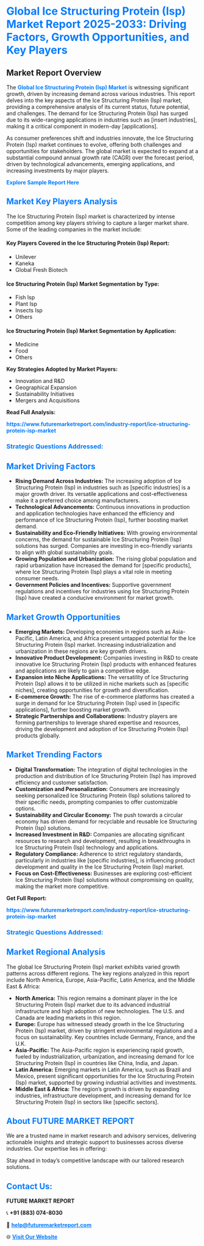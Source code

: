 <h1 style="color: #007BFF;">Global Ice Structuring Protein (Isp) Market Report 2025-2033: Driving Factors, Growth Opportunities, and Key Players</h1>

<section id="overview">
<h2>Market Report Overview</h2>
<p>The <a href="https://www.futuremarketreport.com/industry-report/ice-structuring-protein-isp-market" style="color: #007BFF; text-decoration: none;"><strong>Global Ice Structuring Protein (Isp) Market</strong></a> is witnessing significant growth, driven by increasing demand across various industries. This report delves into the key aspects of the Ice Structuring Protein (Isp) market, providing a comprehensive analysis of its current status, future potential, and challenges. The demand for Ice Structuring Protein (Isp) has surged due to its wide-ranging applications in industries such as [insert industries], making it a critical component in modern-day [applications].</p>
<p>As consumer preferences shift and industries innovate, the Ice Structuring Protein (Isp) market continues to evolve, offering both challenges and opportunities for stakeholders. The global market is expected to expand at a substantial compound annual growth rate (CAGR) over the forecast period, driven by technological advancements, emerging applications, and increasing investments by major players.</p>
</section>

<section id="overview">
<p><a href="https://www.futuremarketreport.com/request-sample/reportId=30333" style="color: #007BFF; text-decoration: none;"><strong>Explore Sample Report Here</strong></a></p>
</section>

<section id="key-players">
<h2 style="color: #007BFF;">Market Key Players Analysis</h2>
<p>The Ice Structuring Protein (Isp) market is characterized by intense competition among key players striving to capture a larger market share. Some of the leading companies in the market include:</p>
<h4>Key Players Covered in the Ice Structuring Protein (Isp) Report:</h4>
<ul><li>Unilever</li><li>Kaneka</li><li>Global Fresh Biotech</li></ul>
<h4>Ice Structuring Protein (Isp) Market Segmentation by Type:</h4>
<ul><li>Fish Isp</li><li>Plant Isp</li><li>Insects Isp</li><li>Others</li></ul>

<h4>Ice Structuring Protein (Isp) Market Segmentation by Application:</h4>
<ul><li>Medicine</li><li>Food</li><li>Others</li></ul>
<p><strong>Key Strategies Adopted by Market Players:</strong></p>
<ul>
<li>Innovation and R&D</li>
<li>Geographical Expansion</li>
<li>Sustainability Initiatives</li>
<li>Mergers and Acquisitions</li>
</ul>
</section>

<section>
<p><strong>Read Full Analysis: </strong></p><a href="https://www.futuremarketreport.com/industry-report/ice-structuring-protein-isp-market" style="color: #007BFF; text-decoration: none;"><strong>https://www.futuremarketreport.com/industry-report/ice-structuring-protein-isp-market</strong></a>
<h3 style="color: #007BFF;">Strategic Questions Addressed:</h3>
</section>

<section id="driving-factors">
<h2 style="color: #007BFF;">Market Driving Factors</h2>
<ul>
<li><strong>Rising Demand Across Industries:</strong> The increasing adoption of Ice Structuring Protein (Isp) in industries such as [specific industries] is a major growth driver. Its versatile applications and cost-effectiveness make it a preferred choice among manufacturers.</li>
<li><strong>Technological Advancements:</strong> Continuous innovations in production and application technologies have enhanced the efficiency and performance of Ice Structuring Protein (Isp), further boosting market demand.</li>
<li><strong>Sustainability and Eco-Friendly Initiatives:</strong> With growing environmental concerns, the demand for sustainable Ice Structuring Protein (Isp) solutions has surged. Companies are investing in eco-friendly variants to align with global sustainability goals.</li>
<li><strong>Growing Population and Urbanization:</strong> The rising global population and rapid urbanization have increased the demand for [specific products], where Ice Structuring Protein (Isp) plays a vital role in meeting consumer needs.</li>
<li><strong>Government Policies and Incentives:</strong> Supportive government regulations and incentives for industries using Ice Structuring Protein (Isp) have created a conducive environment for market growth.</li>
</ul>
</section>

<section id="growth-opportunities">
<h2 style="color: #007BFF;">Market Growth Opportunities</h2>
<ul>
<li><strong>Emerging Markets:</strong> Developing economies in regions such as Asia-Pacific, Latin America, and Africa present untapped potential for the Ice Structuring Protein (Isp) market. Increasing industrialization and urbanization in these regions are key growth drivers.</li>
<li><strong>Innovative Product Development:</strong> Companies investing in R&D to create innovative Ice Structuring Protein (Isp) products with enhanced features and applications are likely to gain a competitive edge.</li>
<li><strong>Expansion into Niche Applications:</strong> The versatility of Ice Structuring Protein (Isp) allows it to be utilized in niche markets such as [specific niches], creating opportunities for growth and diversification.</li>
<li><strong>E-commerce Growth:</strong> The rise of e-commerce platforms has created a surge in demand for Ice Structuring Protein (Isp) used in [specific applications], further boosting market growth.</li>
<li><strong>Strategic Partnerships and Collaborations:</strong> Industry players are forming partnerships to leverage shared expertise and resources, driving the development and adoption of Ice Structuring Protein (Isp) products globally.</li>
</ul>
</section>

<section id="trending-factors">
<h2 style="color: #007BFF;">Market Trending Factors</h2>
<ul>
<li><strong>Digital Transformation:</strong> The integration of digital technologies in the production and distribution of Ice Structuring Protein (Isp) has improved efficiency and customer satisfaction.</li>
<li><strong>Customization and Personalization:</strong> Consumers are increasingly seeking personalized Ice Structuring Protein (Isp) solutions tailored to their specific needs, prompting companies to offer customizable options.</li>
<li><strong>Sustainability and Circular Economy:</strong> The push towards a circular economy has driven demand for recyclable and reusable Ice Structuring Protein (Isp) solutions.</li>
<li><strong>Increased Investment in R&D:</strong> Companies are allocating significant resources to research and development, resulting in breakthroughs in Ice Structuring Protein (Isp) technology and applications.</li>
<li><strong>Regulatory Compliance:</strong> Adherence to strict regulatory standards, particularly in industries like [specific industries], is influencing product development and quality in the Ice Structuring Protein (Isp) market.</li>
<li><strong>Focus on Cost-Effectiveness:</strong> Businesses are exploring cost-efficient Ice Structuring Protein (Isp) solutions without compromising on quality, making the market more competitive.</li>
</ul>
</section>

<section>
<p><strong>Get Full Report: </strong></p><a href="https://www.futuremarketreport.com/industry-report/ice-structuring-protein-isp-market" style="color: #007BFF; text-decoration: none;"><strong>https://www.futuremarketreport.com/industry-report/ice-structuring-protein-isp-market</strong></a>
<h3 style="color: #007BFF;">Strategic Questions Addressed:</h3>
</section>


<section id="regional-analysis">
<h2 style="color: #007BFF;">Market Regional Analysis</h2>
<p>The global Ice Structuring Protein (Isp) market exhibits varied growth patterns across different regions. The key regions analyzed in this report include North America, Europe, Asia-Pacific, Latin America, and the Middle East & Africa:</p>
<ul>
<li><strong>North America:</strong> This region remains a dominant player in the Ice Structuring Protein (Isp) market due to its advanced industrial infrastructure and high adoption of new technologies. The U.S. and Canada are leading markets in this region.</li>
<li><strong>Europe:</strong> Europe has witnessed steady growth in the Ice Structuring Protein (Isp) market, driven by stringent environmental regulations and a focus on sustainability. Key countries include Germany, France, and the U.K.</li>
<li><strong>Asia-Pacific:</strong> The Asia-Pacific region is experiencing rapid growth, fueled by industrialization, urbanization, and increasing demand for Ice Structuring Protein (Isp) in countries like China, India, and Japan.</li>
<li><strong>Latin America:</strong> Emerging markets in Latin America, such as Brazil and Mexico, present significant opportunities for the Ice Structuring Protein (Isp) market, supported by growing industrial activities and investments.</li>
<li><strong>Middle East & Africa:</strong> The region’s growth is driven by expanding industries, infrastructure development, and increasing demand for Ice Structuring Protein (Isp) in sectors like [specific sectors].</li>
</ul>
</section>

<footer>
<h2 style="color: #007BFF;">About FUTURE MARKET REPORT</h2>
<p>We are a trusted name in market research and advisory services, delivering actionable insights and strategic support to businesses across diverse industries. Our expertise lies in offering:</p>

<p>Stay ahead in today’s competitive landscape with our tailored research solutions.</p>

<h2 style="color: #007BFF;">Contact Us:</h2>
<p><strong>FUTURE MARKET REPORT</strong></p>
<p>📞 <strong>+91 (883) 074-8030</strong></p>
<p>📧 <strong><a href="mailto:help@futuremarketreport.com" style="color: #007BFF;">help@futuremarketreport.com</a></strong></p>
<p>🌐 <strong><a href="https://www.futuremarketreport.com/" style="color: #007BFF;">Visit Our Website</a></strong></p>
</footer>